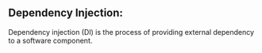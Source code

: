 ## Dependency Injection:

Dependency injection (DI) is the process of providing external dependency to a software component.
